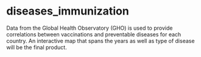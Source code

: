 # diseases_immunization
Data from the Global Health Observatory (GHO) is used to provide correlations between vaccinations and preventable diseases for each country. An interactive map that spans the years as well as type of disease will be the final product.
